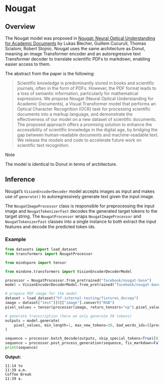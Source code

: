 # Nougat

## Overview

The Nougat model was proposed
in [Nougat: Neural Optical Understanding for Academic Documents](https://arxiv.org/abs/2308.13418) by Lukas Blecher,
Guillem Cucurull, Thomas Scialom, Robert Stojnic. Nougat uses the same architecture as Donut, meaning an image
Transformer encoder and an autoregressive text Transformer decoder to translate scientific PDFs to markdown, enabling
easier access to them.

The abstract from the paper is the following:

> Scientific knowledge is predominantly stored in books and scientific journals, often in the form of PDFs. However, the
> PDF format leads to a loss of semantic information, particularly for mathematical expressions. We propose Nougat (Neural
> Optical Understanding for Academic Documents), a Visual Transformer model that performs an Optical Character
> Recognition (OCR) task for processing scientific documents into a markup language, and demonstrate the effectiveness of
> our model on a new dataset of scientific documents. The proposed approach offers a promising solution to enhance the
> accessibility of scientific knowledge in the digital age, by bridging the gap between human-readable documents and
> machine-readable text. We release the models and code to accelerate future work on scientific text recognition.

> [!NOTE]
> The model is identical to Donut in terms of architecture.

## Inference

Nougat’s `VisionEncoderDecoder` model accepts images as input and makes use of `generate()` to autoregressively generate
text given the input image.

The `NougatImageProcessor` class is responsible for preprocessing the input image and `NougatTokenizerFast` decodes the
generated target tokens to the target string. The `NougatProcessor` wraps `NougatImageProcessor` and `NougatTokenizerFast`
classes into a single instance to both extract the input features and decode the predicted token ids.

### Example

```python
from datasets import load_dataset
from transformers import NougatProcessor

from mindspore import tensor

from mindone.transformers import VisionEncoderDecoderModel

processor = NougatProcessor.from_pretrained("facebook/nougat-base")
model = VisionEncoderDecoderModel.from_pretrained("facebook/nougat-base")

# prepare PDF image for the model
dataset = load_dataset("hf-internal-testing/fixtures_docvqa")
image = dataset["test"][0]["image"].convert("RGB")
pixel_values = tensor(processor(image, return_tensors="np").pixel_values)

# generate transcription (here we only generate 30 tokens)
outputs = model.generate(
    pixel_values, min_length=1, max_new_tokens=30, bad_words_ids=[[processor.tokenizer.unk_token_id]]
)

sequence = processor.batch_decode(outputs, skip_special_tokens=True)[0]
sequence = processor.post_process_generation(sequence, fix_markdown=False)
print(sequence)
```

**Output:**

```commandline
11:14 to
11:39 a.m.
Coffee Break
11:39 a.
```
